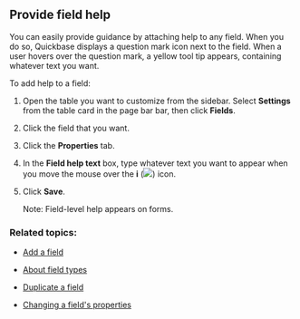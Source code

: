 ## Provide field help

You can easily provide guidance by attaching help to any field. When you do so, Quickbase displays a question mark icon next to the field. When a user hovers over the question mark, a yellow tool tip appears, containing whatever text you want.

To add help to a field:

1.  Open the table you want to customize from the sidebar. Select **Settings** from the table card in the page bar bar, then click **Fields**.
    
2.  Click the field that you want.
    
3.  Click the **Properties** tab.
    
4.  In the **Field help text** box, type whatever text you want to appear when you move the mouse over the **i** (![](https://helpv2.quickbase.com/hc/article_attachments/19008617800724)) icon.
    
5.  Click **Save**.
    
    Note: Field-level help appears on forms.
    

### Related topics:

-   [Add a field](https://helpv2.quickbase.com/hc/en-us/articles/4570374838292-Adding-new-fields-)
    
-   [About field types](https://helpv2.quickbase.com/hc/en-us/articles/4570297480980-About-field-types-)
    
-   [Duplicate a field](https://helpv2.quickbase.com/hc/en-us/articles/4570321855636-Copy-a-Field-)
    
-   [Changing a field's properties](https://helpv2.quickbase.com/hc/en-us/articles/4570253123348-Change-the-Properties-of-a-Field-)
